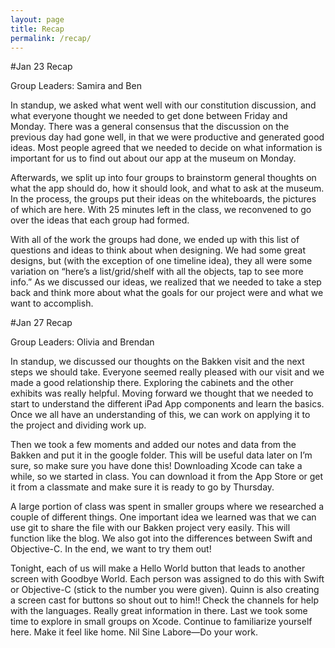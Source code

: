 ```yaml
---
layout: page
title: Recap
permalink: /recap/
---
```


#Jan 23 Recap

Group Leaders: Samira and Ben

In standup, we asked what went well with our constitution discussion, and what everyone thought we needed to get done between Friday and Monday. There was a general consensus that the discussion on the previous day had gone well, in that we were productive and generated good ideas. Most people agreed that we needed to decide on what information is important for us to find out about our app at the museum on Monday.

Afterwards, we split up into four groups to brainstorm general thoughts on what the app should do, how it should look, and what to ask at the museum. In the process, the groups put their ideas on the whiteboards, the pictures of which are here. With 25 minutes left in the class, we reconvened to go over the ideas that each group had formed.

With all of the work the groups had done, we ended up with this list of questions and ideas to think about when designing. We had some great designs, but (with the exception of one timeline idea), they all were some variation on “here’s a list/grid/shelf with all the objects, tap to see more info.” As we discussed our ideas, we realized that we needed to take a step back and think more about what the goals for our project were and what we want to accomplish.

#Jan 27 Recap

Group Leaders: Olivia and Brendan

In standup, we discussed our thoughts on the Bakken visit and the next steps we should take. Everyone seemed  really pleased with our visit and we made a good relationship there. Exploring the cabinets and the other exhibits was really helpful. Moving forward we thought that we needed to start to understand the different iPad App components and learn the basics. Once we all have an understanding of this, we can work on applying it to the project and dividing work up.

Then we took a few moments and added our notes and data from the Bakken and put it in the google folder. This will be useful data later on I’m sure, so make sure you have done this! 
Downloading Xcode can take a while, so we started in class. You can download it from the App Store or get it from a classmate and make sure it is ready to go by Thursday. 

A large portion of class was spent in smaller groups where we researched a couple of different things. One important idea we learned was that we can use git to share the file with our Bakken project very easily. This will function like the blog. We also got into the differences between Swift and Objective-C. In the end, we want to try them out!

Tonight, each of us will make a Hello World button that leads to another screen with Goodbye World. Each person was assigned to do this with Swift or Objective-C (stick to the number you were given). Quinn is also creating a screen cast for buttons so shout out to him!! Check the channels for help with the languages. Really great information in there. Last we took some time to explore in small groups on Xcode. Continue to familiarize yourself here. Make it feel like home. Nil Sine Labore—Do your work.